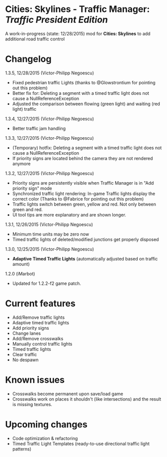 # Cities: Skylines - Traffic Manager: *Traffic President Edition*
A work-in-progress (state: 12/28/2015) mod for **Cities: Skylines** to add additional road traffic control

# Changelog
1.3.5, 12/28/2015 (Victor-Philipp Negoescu)
- Fixed pedestrian traffic Lights (thanks to @Glowstrontium for pointing out this problem)
- Better fix for: Deleting a segment with a timed traffic light does not cause a NullReferenceException
- Adjusted the comparison between flowing (green light) and waiting (red light) traffic

1.3.4, 12/27/2015 (Victor-Philipp Negoescu)
- Better traffic jam handling

1.3.3, 12/27/2015 (Victor-Philipp Negoescu)
- (Temporary) hotfix: Deleting a segment with a timed traffic light does not cause a NullReferenceException
- If priority signs are located behind the camera they are not rendered anymore

1.3.2, 12/27/2015 (Victor-Philipp Negoescu)
- Priority signs are persistently visible when Traffic Manager is in "Add priority sign" mode
- Synchronized traffic light rendering: In-game Traffic lights display the correct color (Thanks to @Fabrice for pointing out this problem)
- Traffic lights switch between green, yellow and red. Not only between green and red.
- UI tool tips are more explanatory and are shown longer.

1.3.1, 12/26/2015 (Victor-Philipp Negoescu)
- Minimum time units may be zero now
- Timed traffic lights of deleted/modified junctions get properly disposed

1.3.0, 12/25/2015 (Victor-Philipp Negoescu)
- **Adaptive Timed Traffic Lights** (automatically adjusted based on traffic amount)

1.2.0 (iMarbot)
- Updated for 1.2.2-f2 game patch.

# Current features

- Add/Remove traffic lights
- Adaptive timed traffic lights
- Add priority signs
- Change lanes
- Add/Remove crosswalks
- Manually control traffic lights
- Timed traffic lights
- Clear traffic
- No despawn

# Known issues

- Crosswalks become permanent upon save/load game
- Crosswalks work on places it shouldn't (like intersections) and the result is missing textures.

# Upcoming changes

- Code optimization & refactoring
- Timed Traffic Light Templates (ready-to-use directional traffic light patterns)
